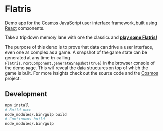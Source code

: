 Flatris
===
Demo app for the [Cosmos](https://github.com/skidding/cosmos) JavaScript user interface framework, built using [React](https://github.com/facebook/react) components.

Take a trip down memory lane with one the classics and [**play some Flatris!**](http://skidding.github.io/flatris/)

The purpose of this demo is to prove that data can drive a user interface, even one as complex as a game. A snapshot of the game state can be generated at any time by calling `Flatris.rootComponent.generateSnapshot(true)` in the browser console of the demo page. This will reveal the data structures on top of which the game is built. For more insights check out the source code and the [Cosmos](https://github.com/skidding/cosmos) project.

## Development

```bash
npm install
# Build once
node_modules/.bin/gulp build
# Continuous build
node_modules/.bin/gulp
```
